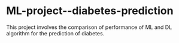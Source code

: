 # ML-project--diabetes-prediction
This project involves the comparison of performance of ML and DL algorithm for the prediction of diabetes.

